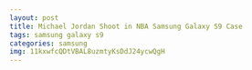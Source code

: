 ```yaml
---
layout: post
title: Michael Jordan Shoot in NBA Samsung Galaxy S9 Case
tags: samsung galaxy s9
categories: samsung
img: 11kxwfcQDtVBAL8uzmtyKsDdJ24ycwQgH
---
```


